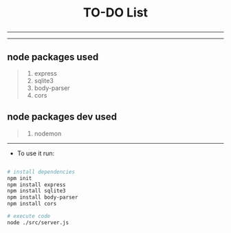 # <p align="center"> TO-DO List </p> #
---
---
## node packages used ##

>1.  express
>2.  sqlite3
>3.  body-parser
>4.  cors

## node packages dev used ##
>1.  nodemon
---
* To use it run:
```bash

# install dependencies
npm init
npm install express
npm install sqlite3
npm install body-parser
npm install cors

# execute code
node ./src/server.js
```